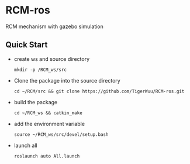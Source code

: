 # RCM-ros
RCM mechanism with gazebo simulation

## Quick Start
  * create ws and source directory
        
        mkdir -p /RCM_ws/src
      
  * Clone the package into the source directory
  
        cd ~/RCM/src && git clone https://github.com/TigerWuu/RCM-ros.git
      
  * build the package
  
        cd ~/RCM_ws && catkin_make
  * add the environment variable

        source ~/RCM_ws/src/devel/setup.bash
    
  * launch all
  
        roslaunch auto All.launch
